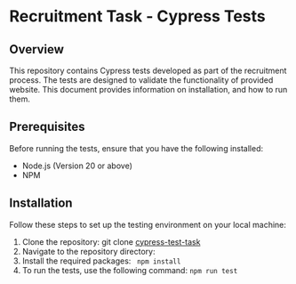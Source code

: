 # Recruitment Task - Cypress Tests

## Overview
This repository contains Cypress tests developed as part of the recruitment process. The tests are designed to validate the functionality of provided website. This document provides information on installation, and how to run them.

## Prerequisites
Before running the tests, ensure that you have the following installed:
- Node.js (Version 20 or above)
- NPM

## Installation
Follow these steps to set up the testing environment on your local machine:

1. Clone the repository:
git clone [cypress-test-task](https://github.com/xxsylviaxx/cypress-test-task)
2. Navigate to the repository directory:
3. Install the required packages:
``` npm install```
4. To run the tests, use the following command: 
```npm run test```
